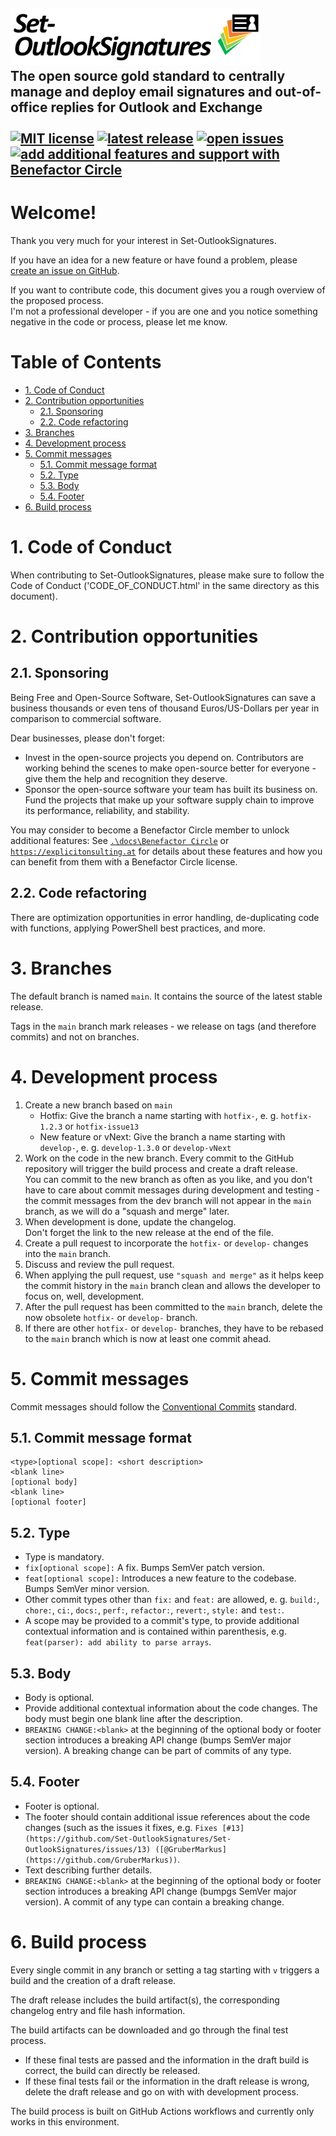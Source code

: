 <!-- omit in toc -->
## **<a href="https://github.com/Set-OutlookSignatures/Set-OutlookSignatures" target="_blank"><img src="/src_Set-OutlookSignatures/logo/Set-OutlookSignatures%20Logo.png" width="400" title="Set-OutlookSignatures" alt="Set-OutlookSignatures"></a>**<br>The open source gold standard to centrally manage and deploy email signatures and out-of-office replies for Outlook and Exchange<br><br><a href="https://github.com/Set-OutlookSignatures/Set-OutlookSignatures" target="_blank"><img src="https://img.shields.io/github/license/Set-OutlookSignatures/Set-OutlookSignatures" alt="MIT license"></a> <!--XXXRemoveWhenBuildingXXX<a href="https://github.com/Set-OutlookSignatures/Set-OutlookSignatures/releases" target="_blank"><img src="https://img.shields.io/badge/this%20release-XXXVersionStringXXX-informational" alt="this release"></a> XXXRemoveWhenBuildingXXX--> <a href="https://github.com/Set-OutlookSignatures/Set-OutlookSignatures/releases" target="_blank"><img src="https://img.shields.io/github/v/tag/Set-OutlookSignatures/Set-OutlookSignatures?display_name=tag&include_prereleases&sort=semver&label=latest%20release&color=informational" alt="latest release" data-external="1"></a> <a href="https://github.com/Set-OutlookSignatures/Set-OutlookSignatures/issues" target="_blank"><img src="https://img.shields.io/github/issues/Set-OutlookSignatures/Set-OutlookSignatures" alt="open issues" data-external="1"></a> <a href="./Benefactor%20Circle.md" target="_blank"><img src="https://img.shields.io/badge/add%20additional%20features%20and%20support%20with-Benefactor%20Circle-gold" alt="add additional features and support with Benefactor Circle"></a>

# Welcome! <!-- omit in toc -->
Thank you very much for your interest in Set-OutlookSignatures.

If you have an idea for a new feature or have found a problem, please <a href="https://github.com/Set-OutlookSignatures/Set-OutlookSignatures/issues" target="_blank">create an issue on GitHub</a>.

If you want to contribute code, this document gives you a rough overview of the proposed process.  
I'm not a professional developer - if you are one and you notice something negative in the code or process, please let me know.

# Table of Contents <!-- omit in toc -->
- [1. Code of Conduct](#1-code-of-conduct)
- [2. Contribution opportunities](#2-contribution-opportunities)
  - [2.1. Sponsoring](#21-sponsoring)
  - [2.2. Code refactoring](#22-code-refactoring)
- [3. Branches](#3-branches)
- [4. Development process](#4-development-process)
- [5. Commit messages](#5-commit-messages)
  - [5.1. Commit message format](#51-commit-message-format)
  - [5.2. Type](#52-type)
  - [5.3. Body](#53-body)
  - [5.4. Footer](#54-footer)
- [6. Build process](#6-build-process)
# 1. Code of Conduct
When contributing to Set-OutlookSignatures, please make sure to follow the Code of Conduct ('CODE_OF_CONDUCT.html' in the same directory as this document).
# 2. Contribution opportunities
## 2.1. Sponsoring
Being Free and Open-Source Software, Set-OutlookSignatures can save a business thousands or even tens of thousand Euros/US-Dollars per year in comparison to commercial software.  

Dear businesses, please don't forget:
- Invest in the open-source projects you depend on. Contributors are working behind the scenes to make open-source better for everyone - give them the help and recognition they deserve.
- Sponsor the open-source software your team has built its business on. Fund the projects that make up your software supply chain to improve its performance, reliability, and stability.

You may consider to become a Benefactor Circle member to unlock additional features: See [`.\docs\Benefactor Circle`](Benefactor%20Circle.md) or [`https://explicitonsulting.at`](https://explicitconsulting.at/open-source/set-outlooksignatures) for details about these features and how you can benefit from them with a Benefactor Circle license.
## 2.2. Code refactoring
There are optimization opportunities in error handling, de-duplicating code with functions, applying PowerShell best practices, and more.
# 3. Branches
The default branch is named `main`. It contains the source of the latest stable release.

Tags in the `main` branch mark releases - we release on tags (and therefore commits) and not on branches.
# 4. Development process
1. Create a new branch based on `main`
   - Hotfix: Give the branch a name starting with `hotfix-`, e. g. `hotfix-1.2.3` or `hotfix-issue13`
   - New feature or vNext: Give the branch a name starting with `develop-`, e. g. `develop-1.3.0` or `develop-vNext`
2. Work on the code in the new branch. Every commit to the GitHub repository will trigger the build process and create a draft release.  
You can commit to the new branch as often as you like, and you don't have to care about commit messages during development and testing - the commit messages from the dev branch will not appear in the `main` branch, as we will do a "squash and merge" later.
3. When development is done, update the changelog.<br>Don't forget the link to the new release at the end of the file.
4. Create a pull request to incorporate the `hotfix-` or `develop-` changes into the `main` branch.
5. Discuss and review the pull request.
6. When applying the pull request, use `"squash and merge"` as it helps keep the commit history in the `main` branch clean and allows the developer to focus on, well, development.
7. After the pull request has been committed to the `main` branch, delete the now obsolete `hotfix-` or `develop-` branch.
8. If there are other `hotfix-` or `develop-` branches, they have to be rebased to the `main` branch which is now at least one commit ahead.
# 5. Commit messages
Commit messages should follow the <a href="https://www.conventionalcommits.org" target="_blank">Conventional Commits</a> standard.
## 5.1. Commit message format
```
<type>[optional scope]: <short description>
<blank line>
[optional body]
<blank line>
[optional footer]
```
## 5.2. Type
- Type is mandatory. 
- `fix[optional scope]:` A fix. Bumps SemVer patch version.
- `feat[optional scope]:` Introduces a new feature to the codebase. Bumps SemVer minor version.
- Other commit types other than `fix:` and `feat:` are allowed, e. g. `build:`, `chore:`, `ci:`, `docs:`, `perf:`, `refactor:`, `revert:`, `style:` and `test:`.
- A scope may be provided to a commit's type, to provide additional contextual information and is contained within parenthesis, e.g. `feat(parser): add ability to parse arrays`.
## 5.3. Body
- Body is optional.
- Provide additional contextual information about the code changes. The body must begin one blank line after the description.
- `BREAKING CHANGE:<blank>` at the beginning of the optional body or footer section introduces a breaking API change (bumps SemVer major version). A breaking change can be part of commits of any type.
## 5.4. Footer
- Footer is optional.
- The footer should contain additional issue references about the code changes (such as the issues it fixes, e.g. `Fixes [#13](https://github.com/Set-OutlookSignatures/Set-OutlookSignatures/issues/13) ([@GruberMarkus](https://github.com/GruberMarkus))`.
- Text describing further details.
- `BREAKING CHANGE:<blank>` at the beginning of the optional body or footer section introduces a breaking API change (bumpgs SemVer major version). A commit of any type can contain a breaking change.
# 6. Build process
Every single commit in any branch or setting a tag starting with `v` triggers a build and the creation of a draft release.

The draft release includes the build artifact(s), the corresponding changelog entry and file hash information.

The build artifacts can be downloaded and go through the final test process.
- If these final tests are passed and the information in the draft build is correct, the build can directly be released.  
- If these final tests fail or the information in the draft release is wrong, delete the draft release and go on with with development process.

The build process is built on GitHub Actions workflows and currently only works in this environment.
